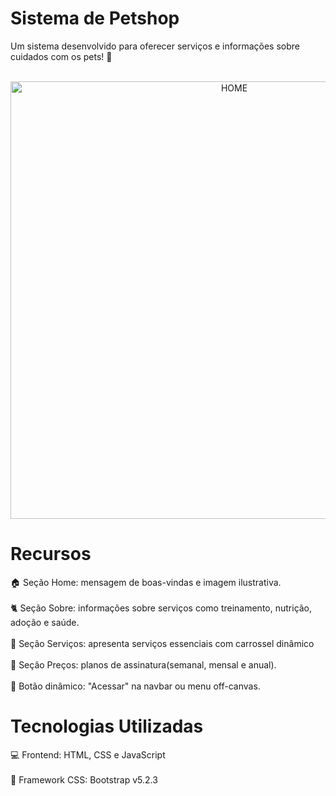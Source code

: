 # Sistema de Petshop

Um sistema desenvolvido para oferecer serviços e informações sobre cuidados com os pets! :sparkling_heart:
<br>
<br>

<div align="center">
<img src="https://github.com/user-attachments/assets/65b8f6bf-e63e-4318-8c46-6d93b5bd6bac" width="700px" alt="HOME" border="0" id="landing page">
</div>

# Recursos

:house: Seção Home: mensagem de boas-vindas e imagem ilustrativa.
<br>
<br>
:cat2: Seção Sobre: informações sobre serviços como treinamento, nutrição, adoção e saúde.
<br>
<br>
:dart: Seção Serviços: apresenta serviços essenciais com carrossel dinâmico
<br>
<br>
:money_with_wings: Seção Preços: planos de assinatura(semanal, mensal e anual).
<br>
<br>
:round_pushpin: Botão dinâmico: "Acessar" na navbar ou menu off-canvas.

# Tecnologias Utilizadas

:computer: Frontend: HTML, CSS e JavaScript
<br>
<br>
:abacus: Framework CSS: Bootstrap v5.2.3
 
